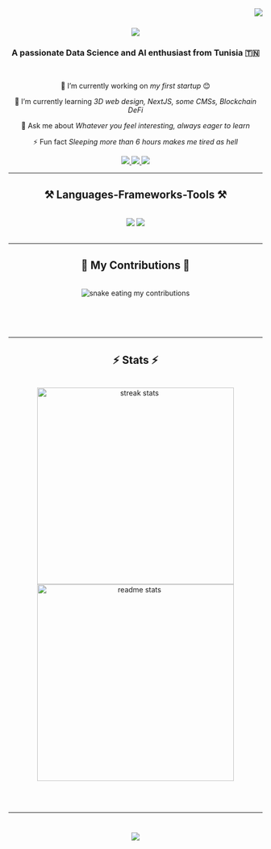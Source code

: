 <img align="right" src="https://visitor-badge.laobi.icu/badge?page_id=Majd-Zarai.Majd-Zarai" />

<h1 align="center">
    <img src="https://readme-typing-svg.herokuapp.com/?font=Righteous&size=35&center=true&vCenter=true&width=500&height=70&duration=4000&lines=Hi+There!+👋;+I'm+Majd+Zarai!;" />
</h1>

<h3 align="center">A passionate Data Science and AI enthusiast from Tunisia 🇹🇳</h3>

<br/>

<div align="center">
 
 🔭 I’m currently working on *my first startup* 😊
 
 🌱 I’m currently learning *3D web design, NextJS, some CMSs, Blockchain DeFi*

💬 Ask me about *Whatever you feel interesting, always eager to learn*

⚡ Fun fact *Sleeping more than 6 hours makes me tired as hell*

</div>
 
<div align="center"> 
  <a href="mailto:majd.zarai.work@gmail.com">
    <img src="https://img.shields.io/badge/Gmail-333333?style=for-the-badge&logo=gmail&logoColor=red" />
  </a>
  <a href="https://www.linkedin.com/in/majd-zarai-b08050249/" target="_blank">
    <img src="https://img.shields.io/badge/LinkedIn-0077B5?style=for-the-badge&logo=linkedin&logoColor=white" target="_blank" />
  </a>
  <a href="https://github.com/Majd-Zarai" target="_blank">
     <img src="https://img.shields.io/badge/Portfolio-FF5722?style=for-the-badge&logo=todoist&logoColor=white" target="_blank" /> 
  </a>
</div>

 <hr/>
 
<h2 align="center">⚒️ Languages-Frameworks-Tools ⚒️</h2>
<br/>
<div align="center">
    <img src="https://skillicons.dev/icons?i=react,bootstrap,solidity,html,css,vscode,github,figma,tailwind,git,C#" />
    <img src="https://skillicons.dev/icons?i=nodejs,python,javascript,typescript,firebase,mongodb,java,nextjs,mysql,nestjs" /><br>
</div>

<br/>
<hr/>

<div align="center">
  <h2>🐍 My Contributions 🐍</h2>
  <br>
  <img alt="snake eating my contributions" src="https://raw.githubusercontent.com/Majd-Zarai/Majd-Zarai/output/github-contribution-grid-snake.svg" />
  
  <br/><br/><br/>
</div>

<hr/>

<h2 align="center">⚡ Stats ⚡</h2>
<br>
<div align=center>
  <img width=390 src="https://github-readme-streak-stats-salesp07.vercel.app/?user=Majd-Zarai&count_private=true&theme=react&border_radius=10" alt="streak stats""/>
  <img width=390 src="https://github-readme-stats-salesp07.vercel.app/api?username=Majd-Zarai&count_private=true&show_icons=true&theme=react&rank_icon=github&border_radius=10" alt="readme stats" />
  <br/>
</div>

<br/><br/>

<hr/>

<h1 align="center">
    <img src="https://readme-typing-svg.herokuapp.com/?font=Righteous&size=35&center=true&vCenter=true&width=500&height=70&duration=4000&lines=I+am+always+open+for+collabs+:);+Contact+me+on+LinkedIn!;" />
</h1>
